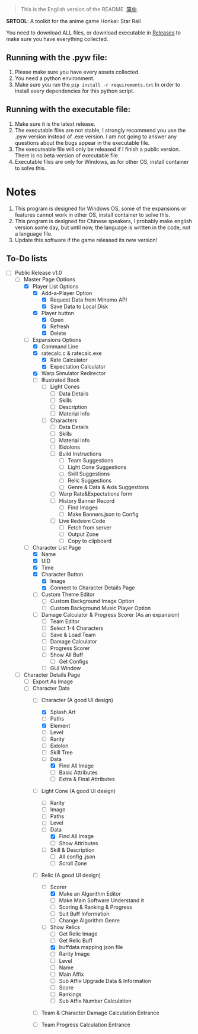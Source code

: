 
>This is the English version of the README. [简中](./README.zh.md).

**SRTOOL**: A toolkit for the anime game Honkai: Star Rail

You need to download ALL files, or download executable in [Releases](https://github.com/Bugstudios/srtool/releases) to make sure you have everything collected.

## Running with the .pyw file:
  1. Please make sure you have every assets collected.
  2. You need a python environment.
  3. Make sure you run the
     `pip install -r requirements.txt`
     In order to install every dependencies for this python script.
     
## Running with the executable file:
  1. Make sure it is the latest release.
  2. The executable files are not stable, I strongly recommend you use the .pyw version instead of .exe version. I am not going to answer any questions about the bugs appear in the executable file.
  3. The executeable file will only be released if I finish a public version. There is no beta version of executable file.
  4. Executable files are only for Windows, as for other OS, install container to solve this.

# Notes
  1. This program is designed for Windows OS, some of the expansions or features cannot work in other OS, install container to solve this.
  2. This program is designed for Chinese speakers, I probably make english version some day, but until now, the language is written in the code, not a language file.
  3. Update this software if the game released its new version!


## To-Do lists
- [ ] Public Release v1.0
	- [ ] Master Page Options
	  - [x] Player List Options
		  - [x] Add-a-Player Option
		    - [x] Request Data from Mihomo API
		    - [x] Save Data to Local Disk
		  - [x] Player button
			  - [x] Open 
			  - [x] Refresh
			  - [x] Delete
	  - [ ] Expansions Options
		  - [x] Command Line
		  - [x] ratecalc.c & ratecalc.exe
			  - [x] Rate Calculator
			  - [x] Expectation Calculator
		  - [x] Warp Simulator Redirector
		  - [ ]   Illustrated Book
			  - [ ] Light Cones
		    	  - [ ] Data Details
		    	  - [ ] Skills
		    	  - [ ] Description
		    	  - [ ] Material Info
			  - [ ] Characters
		    	  - [ ] Data Details
		    	  - [ ] Skills
		    	  - [ ] Material Info
		    	  - [ ] Eidolons
		    	  - [ ] Build Instructions
		    	    - [ ] Team Suggestions
		    	    - [ ] Light Cone Suggestions
		    	    - [ ] Skill Suggestions
		       	    - [ ] Relic Suggestions
		    	    - [ ] Genre & Data & Axis Suggestions
		    	  - [ ] Warp Rate&Expectations form
		    	  - [ ] History Banner Record
		    	    - [ ] Find Images
		    	    - [ ] Make Banners.json to Config
		    	  - [ ] Live Redeem Code
		    	    - [ ] Fetch from server
		    	    - [ ] Output Zone
		    	    - [ ] Copy to clipboard
	  - [ ] Character List Page
	    - [x] Name
	    - [x] UID
	    - [x] Time
	    - [x] Character Button
	      - [x] Image
	      - [x] Connect to Character Details Page
	    - [ ] Custom Theme Editor
	      - [ ] Custom Background Image Option
	      - [ ] Custom Background Music Player Option
	    - [ ] Damage Calculator & Progress Scorer (As an expansion)
	       - [ ] Team Editor
	       - [ ] Select 1-4 Characters
	       - [ ] Save & Load Team
	       - [ ] Damage Calculator
	       - [ ] Progress Scorer
	       - [ ] Show All Buff
	          - [ ] Get Configs
	       - [ ] GUI Window
	- [ ] Character Details Page
	  - [ ] Export As Image
	  - [ ] Character Data
	    - [ ] Character (A good UI design)
	      - [x] Splash Art
	      - [ ] Paths
	      - [x] Element
	      - [ ] Level
	      - [ ] Rarity
	      - [ ] Eidolon
	      - [ ] Skill Tree
	      - [ ] Data
	        - [x] Find All Image
	        - [ ] Basic Attributes
	        - [ ] Extra & Final Attributes
	    - [ ] Light Cone (A good UI design)
	      - [ ] Rarity
	      - [ ] Image
	      - [ ] Paths
	      - [ ] Level
	      - [ ] Data
			 - [x] Find All Image
			 - [ ] Show Attributes
	      - [ ] Skill & Description
	        - [ ] All config .json
	        - [ ] Scroll Zone
	     - [ ] Relic (A good UI design)
	       - [ ] Scorer
	         - [x] Make an Algorithm Editor
	         - [ ] Make Main Software Understand it
	         - [ ] Scoring & Ranking & Progress
	         - [ ] Suit Buff Information
	         - [ ] Change Algorithm Genre
	       - [ ] Show Relics
	         - [ ] Get Relic Image
	         - [ ] Get Relic Buff
	         - [x] buffdata mapping json file
	         - [ ] Rarity Image
	         - [ ] Level
	         - [ ] Name
	         - [ ] Main Affix
	         - [ ] Sub Affix Upgrade Data & Information
	         - [ ] Score
	         - [ ] Rankings
	         - [ ] Sub Affix Number Calculation
	      - [ ] Team & Character Damage Calculation Entrance
	      - [ ] Team Progress Calculation Entrance

